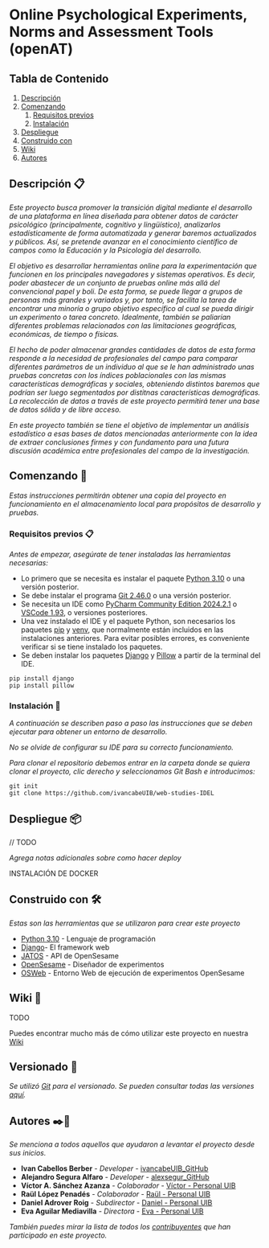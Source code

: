 # Online Psychological Experiments, Norms and Assessment Tools (openAT)

## Tabla de Contenido
1. [Descripción](#descripción-)
2. [Comenzando](#Comenzando-)
   1. [Requisitos previos](#requisitos-previos-)
   2. [Instalación](#instalación-)
3. [Despliegue](#despliegue-)
4. [Construido con](#construido-con-)
5. [Wiki](#wiki-)
6. [Autores](#autores-)

## Descripción 📋

_Este proyecto busca promover la transición digital mediante el desarrollo de una plataforma en línea diseñada para obtener datos de carácter psicológico (principalmente, cognitivo y lingüístico), analizarlos estadísticamente de forma automatizada y generar baremos actualizados y públicos. Así, se pretende avanzar en el conocimiento científico de campos como la Educación y la Psicología del desarrollo._

_El objetivo es desarrollar herramientas online para la experimentación que funcionen en los principales navegadores y sistemas operativos. Es decir, poder abastecer de un conjunto de pruebas online más allá del convencional papel y boli. De esta forma, se puede llegar a grupos de personas más grandes y variados y, por tanto, se facilita la tarea de encontrar una minoría o grupo objetivo específico al cual se pueda dirigir un experimento o tarea concreto. Idealmente, también se paliarían diferentes problemas relacionados con las limitaciones geográficas, económicas, de tiempo o físicas._ 

_El hecho de poder almacenar grandes cantidades de datos de esta forma responde a la necesidad de profesionales del campo para comparar diferentes parámetros de un individuo al que se le han administrado unas pruebas concretas con los índices poblacionales con las mismas características demográficas y sociales, obteniendo distintos baremos que podrían ser luego segmentados por distitnas características demográficas. La recolección de datos a través de este proyecto permitirá tener una base de datos sólida y de libre acceso._

_En este proyecto también se tiene el objetivo de implementar un análisis estadístico a esas bases de datos mencionadas anteriormente con la idea de extraer conclusiones firmes y con fundamento para una futura discusión académica entre profesionales del campo de la investigación._

## Comenzando 🚀

_Estas instrucciones permitirán obtener una copia del proyecto en funcionamiento en el almacenamiento local para propósitos de desarrollo y pruebas._


### Requisitos previos 📋

_Antes de empezar, asegúrate de tener instaladas las herramientas necesarias:_

* Lo primero que se necesita es instalar el paquete [Python 3.10](https://docs.python.org/es/3.10/using/windows.html) o una versión posterior.
* Se debe instalar el programa [Git 2.46.0](https://git-scm.com/downloads) o una versión posterior.
* Se necesita un IDE como [PyCharm Community Edition 2024.2.1](https://www.jetbrains.com/es-es/pycharm/download/?section=windows) o [VSCode 1.93](https://code.visualstudio.com/download), o versiones posteriores. 
* Una vez instalado el IDE y el paquete Python, son necesarios los paquetes [pip](https://pip.pypa.io/en/stable/installation/) y [venv](https://docs.python.org/3/library/venv.html), que normalmente están incluidos en las instalaciones anteriores. Para evitar posibles errores, es conveniente verificar si se tiene instalado los paquetes.
* Se deben instalar los paquetes [Django](https://www.djangoproject.com/) y [Pillow](https://python-pillow.org/) a partir de la terminal del IDE.
```
pip install django
pip install pillow
```


### Instalación 🔧

_A continuación se describen paso a paso las instrucciones que se deben ejecutar para obtener un entorno de desarrollo._

_No se olvide de configurar su IDE para su correcto funcionamiento._

_Para clonar el repositorio debemos entrar en la carpeta donde se quiera clonar el proyecto, clic derecho y seleccionamos Git Bash e introducimos:_

```
git init
git clone https://github.com/ivancabeUIB/web-studies-IDEL

```

## Despliegue 📦

// TODO

_Agrega notas adicionales sobre como hacer deploy_

INSTALACIÓN DE DOCKER
 


## Construido con 🛠️

_Estas son las herramientas que se utilizaron para crear este proyecto_

* [Python 3.10](https://docs.python.org/es/3.10/using/windows.html) - Lenguaje de programación
* [Django](https://www.djangoproject.com/)- El framework web
* [JATOS](https://www.jatos.org/) - API de OpenSesame
* [OpenSesame](https://www.opensesame.com/es/home) - Diseñador de experimentos
* [OSWeb]() - Entorno Web de ejecución de experimentos OpenSesame

## Wiki 📓

TODO

Puedes encontrar mucho más de cómo utilizar este proyecto en nuestra [Wiki](https://github.com/ivancabeUIB/web-studies-IDEL/wiki)

## Versionado 📌

_Se utilizó [Git](https://github.com/) para el versionado. Se pueden consultar todas las versiones [aquí](https://github.com/ivancabeUIB/web-studies-IDEL)._

## Autores ✒️👥

_Se menciona a todos aquellos que ayudaron a levantar el proyecto desde sus inicios._

* **Ivan Cabellos Berber** - *Developer* - [ivancabeUIB_GitHub](https://github.com/ivancabeUIB)
* **Alejandro Segura Alfaro** - *Developer* - [alexsegur_GitHub](https://github.com/alexsegur)
* **Víctor A. Sánchez Azanza** - *Colaborador* - [Víctor - Personal UIB](https://www.uib.es/es/personal/ABjMxMzk1Nw/)
* **Raül López Penadés** - *Colaborador* - [Raül - Personal UIB](https://www.uib.es/es/personal/ABjMwMjc4NA/)
* **Daniel Adrover Roig** - *Subdirector* - [Daniel - Personal UIB](https://www.uib.es/es/personal/ABjE5MzQzNg/)
* **Eva Aguilar Mediavilla** - *Directora* - [Eva - Personal UIB](https://www.uib.es/es/personal/ABTE1MjY1/)

_También puedes mirar la lista de todos los [contribuyentes](https://github.com/your/project/contributors) que han participado en este proyecto._ 
